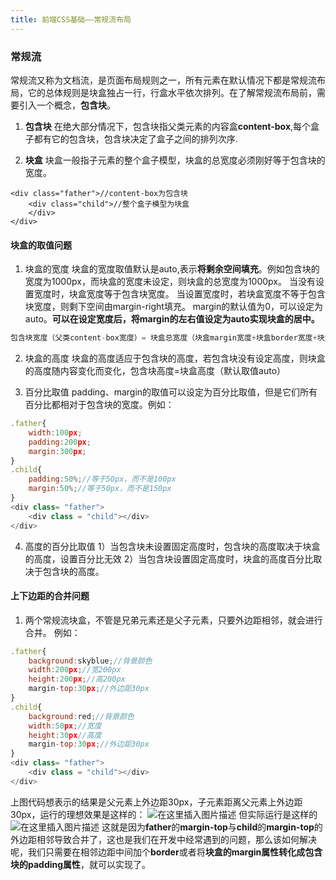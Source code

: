 ```yaml
---
title: 前端CSS基础——常规流布局
---
```

### 常规流
常规流又称为文档流，是页面布局规则之一，所有元素在默认情况下都是常规流布局，它的总体规则是块盒独占一行，行盒水平依次排列。在了解常规流布局前，需要引入一个概念，**包含块**。

 1. **包含块**
在绝大部分情况下，包含块指父类元素的内容盒**content-box**,每个盒子都有它的包含块，包含块决定了盒子之间的排列次序.

 2. **块盒**
 块盒一般指子元素的整个盒子模型，块盒的总宽度必须刚好等于包含块的宽度。
 

```
<div class="father">//content-box为包含块
	<div class="child">//整个盒子模型为块盒
	</div>
</div>
```
#### 块盒的取值问题

 1. 块盒的宽度
块盒的宽度取值默认是auto,表示**将剩余空间填充**。例如包含块的宽度为1000px，而块盒的宽度未设定，则块盒的总宽度为1000px。
当没有设置宽度时，块盒宽度等于包含块宽度。
当设置宽度时，若块盒宽度不等于包含块宽度，则剩下空间由margin-right填充。
margin的默认值为0，可以设定为auto。**可以在设定宽度后，将margin的左右值设定为auto实现块盒的居中。**

```javascript
包含块宽度（父类content-box宽度）= 块盒总宽度（块盒margin宽度+块盒border宽度+块盒padding宽度+块盒content宽度）
```

 2. 块盒的高度
块盒的高度适应于包含块的高度，若包含块没有设定高度，则块盒的高度随内容变化而变化，包含块高度=块盒高度（默认取值auto）

 1. 百分比取值
padding、margin的取值可以设定为百分比取值，但是它们所有百分比都相对于包含块的宽度。例如：

```javascript
.father{
	width:100px;
	padding:200px;
	margin:300px;
}
.child{
	padding:50%;//等于50px，而不是100px
	margin:50%;//等于50px，而不是150px
}
<div class= "father">
	<div class = "child"></div>
</div>
```

 4. 高度的百分比取值
1）当包含块未设置固定高度时，包含块的高度取决于块盒的高度，设置百分比无效
2）当包含块设置固定高度时，块盒的高度百分比取决于包含块的高度。


#### 上下边距的合并问题

 1. 两个常规流块盒，不管是兄弟元素还是父子元素，只要外边距相邻，就会进行合并。
例如：

```javascript
.father{
	background:skyblue;//背景颜色
	width:200px;//宽200px
	height:200px;//高200px
	margin-top:30px;//外边距30px
}
.child{
	background:red;//背景颜色
	width:50px;//宽度
	height:30px//高度
	margin-top:30px;//外边距30px
}
<div class= "father">
	<div class = "child"></div>
</div>
```
上图代码想表示的结果是父元素上外边距30px，子元素距离父元素上外边距30px，运行的理想效果是这样的：
![在这里插入图片描述](https://img-blog.csdnimg.cn/2020040921114073.png?x-oss-process=image/watermark,type_ZmFuZ3poZW5naGVpdGk,shadow_10,text_aHR0cHM6Ly9ibG9nLmNzZG4ubmV0L3dlaXhpbl80NDkwOTY4Mw==,size_16,color_FFFFFF,t_70)
但实际运行是这样的
![在这里插入图片描述](https://img-blog.csdnimg.cn/2020040921121755.png?x-oss-process=image/watermark,type_ZmFuZ3poZW5naGVpdGk,shadow_10,text_aHR0cHM6Ly9ibG9nLmNzZG4ubmV0L3dlaXhpbl80NDkwOTY4Mw==,size_16,color_FFFFFF,t_70)
这就是因为**father**的**margin-top**与**child**的**margin-top**的外边距相邻导致合并了，这也是我们在开发中经常遇到的问题，那么该如何解决呢，我们只需要在相邻边距中间加个**border**或者将**块盒的margin属性转化成包含块的padding属性**，就可以实现了。